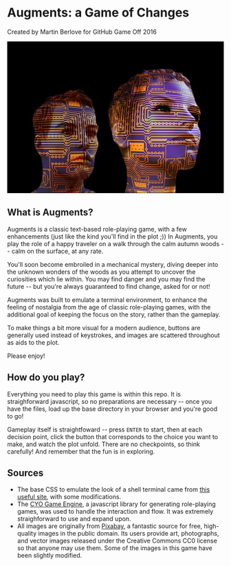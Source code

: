# Augments: a Game of Changes
Created by Martin Berlove for GitHub Game Off 2016

![Augments: a game of changes | GitHub Game Off 2016](https://github.com/chaimedes/game-off-2016/blob/master/images/intro2.jpg)
## What is Augments?
Augments is a classic text-based role-playing game, with a few enhancements (just like the kind you'll find in the plot ;))
In Augments, you play the role of a happy traveler on a walk through the calm autumn woods -- calm on the surface, at any rate. 

You'll soon become embroiled in a mechanical mystery, diving deeper into the unknown wonders of the woods as you attempt to uncover the curiosities which lie within. You may find danger and you may find the future -- but you're always guaranteed to find change, asked for or not!

Augments was built to emulate a terminal environment, to enhance the feeling of nostalgia from the age of classic role-playing games, with the additional goal of keeping the focus on the story, rather than the gameplay. 

To make things a bit more visual for a modern audience, buttons are generally used instead of keystrokes, and images are scattered throughout as aids to the plot.

Please enjoy!

## How do you play?
Everything you need to play this game is within this repo. It is straighforward javascript, so no preparations are necessary -- once you have the files, load up the base directory in your browser and you're good to go!

Gameplay itself is straightfoward -- press `ENTER` to start, then at each decision point, click the button that corresponds to the choice you want to make, and watch the plot unfold. There are no checkpoints, so think carefully! And remember that the fun is in exploring.

## Sources
- The base CSS to emulate the look of a shell terminal came from [this useful site](http://www.codechewing.com/library/mac-terminal-shell-css-html/), with some modifications.
- The [CYO Game Engine](https://github.com/danielstern/cyo), a javascript library for generating role-playing games, was used to handle the interaction and flow. It was extremely straighforward to use and expand upon.
- All images are originally from [Pixabay](https://pixabay.com/), a fantastic source for free, high-quality images in the public domain. Its users provide art, photographs, and vector images released under the Creative Commons CC0 license so that anyone may use them. Some of the images in this game have been slightly modified.

